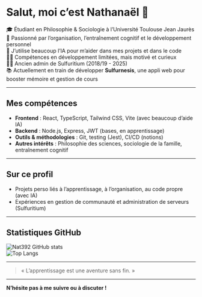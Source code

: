 # Salut, moi c’est Nathanaël 👋

🎓 Étudiant en Philosophie & Sociologie à l’Université Toulouse Jean Jaurès  
🧠 Passionné par l’organisation, l’entraînement cognitif et le développement personnel  
🤖 J’utilise beaucoup l’IA pour m’aider dans mes projets et dans le code  
👨‍💻 Compétences en développement limitées, mais motivé et curieux  
👨‍💼 Ancien admin de Sulfuritium (2018/19 - 2025)  
📚 Actuellement en train de développer **Sulfurnesis**, une appli web pour booster mémoire et gestion de cours

---

## Mes compétences

- **Frontend** : React, TypeScript, Tailwind CSS, Vite (avec beaucoup d’aide IA)  
- **Backend** : Node.js, Express, JWT (bases, en apprentissage)  
- **Outils & méthodologies** : Git, testing (Jest), CI/CD (notions)  
- **Autres intérêts** : Philosophie des sciences, sociologie de la famille, entraînement cognitif

---

## Sur ce profil

- Projets perso liés à l’apprentissage, à l’organisation, au code propre (avec IA)  
- Expériences en gestion de communauté et administration de serveurs (Sulfuritium)  

---

## Statistiques GitHub

![Nat392 GitHub stats](https://github-readme-stats.vercel.app/api?username=Nat392&show_icons=true&theme=radical)  
![Top Langs](https://github-readme-stats.vercel.app/api/top-langs/?username=Nat392&layout=compact&theme=radical)

---

> « L’apprentissage est une aventure sans fin. »

---

**N’hésite pas à me suivre ou à discuter !**
